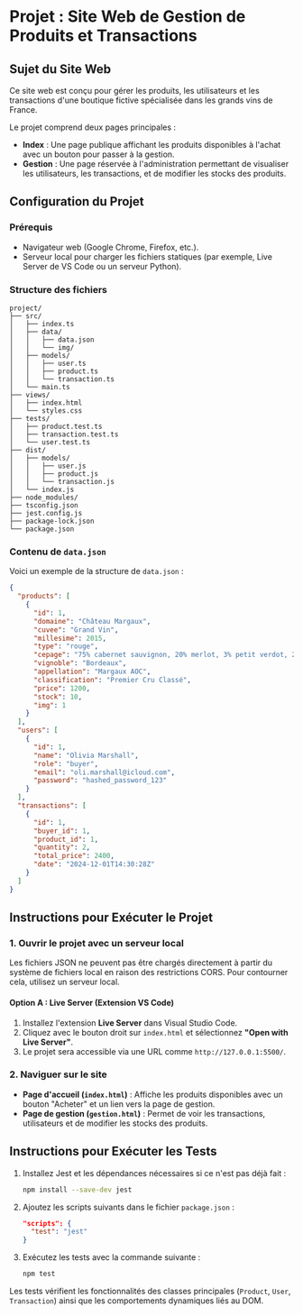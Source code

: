 # Projet : Site Web de Gestion de Produits et Transactions

## Sujet du Site Web
Ce site web est conçu pour gérer les produits, les utilisateurs et les transactions d'une boutique fictive spécialisée dans les grands vins de France.

Le projet comprend deux pages principales :
- **Index** : Une page publique affichant les produits disponibles à l'achat avec un bouton pour passer à la gestion.
- **Gestion** : Une page réservée à l'administration permettant de visualiser les utilisateurs, les transactions, et de modifier les stocks des produits.

## Configuration du Projet
### Prérequis
- Navigateur web (Google Chrome, Firefox, etc.).
- Serveur local pour charger les fichiers statiques (par exemple, Live Server de VS Code ou un serveur Python).

### Structure des fichiers
```
project/
├── src/
│   ├── index.ts
│   ├── data/
│   │   ├── data.json
│   │   └── img/ 
│   ├── models/
│   │   ├── user.ts
│   │   ├── product.ts
│   │   └── transaction.ts
│   └── main.ts
├── views/
│   ├── index.html
│   └── styles.css
├── tests/
│   ├── product.test.ts
│   ├── transaction.test.ts
│   └── user.test.ts
├── dist/       
│   ├── models/
│   │   ├── user.js
│   │   ├── product.js
│   │   └── transaction.js       
│   └── index.js  
├── node_modules/
├── tsconfig.json
├── jest.config.js
├── package-lock.json
└── package.json

```

### Contenu de `data.json`
Voici un exemple de la structure de `data.json` :
```json
{
  "products": [
    {
      "id": 1,
      "domaine": "Château Margaux",
      "cuvee": "Grand Vin",
      "millesime": 2015,
      "type": "rouge",
      "cepage": "75% cabernet sauvignon, 20% merlot, 3% petit verdot, 2% cabernet franc",
      "vignoble": "Bordeaux",
      "appellation": "Margaux AOC",
      "classification": "Premier Cru Classé",
      "price": 1200,
      "stock": 10,
      "img": 1
    }
  ],
  "users": [
    {
      "id": 1,
      "name": "Olivia Marshall",
      "role": "buyer",
      "email": "oli.marshall@icloud.com",
      "password": "hashed_password_123"
    }
  ],
  "transactions": [
    {
      "id": 1,
      "buyer_id": 1,
      "product_id": 1,
      "quantity": 2,
      "total_price": 2400,
      "date": "2024-12-01T14:30:28Z"
    }
  ]
}
```

## Instructions pour Exécuter le Projet

### 1. Ouvrir le projet avec un serveur local
Les fichiers JSON ne peuvent pas être chargés directement à partir du système de fichiers local en raison des restrictions CORS. Pour contourner cela, utilisez un serveur local.

#### Option A : Live Server (Extension VS Code)
1. Installez l'extension **Live Server** dans Visual Studio Code.
2. Cliquez avec le bouton droit sur `index.html` et sélectionnez **"Open with Live Server"**.
3. Le projet sera accessible via une URL comme `http://127.0.0.1:5500/`.


### 2. Naviguer sur le site
- **Page d'accueil (`index.html`)** : Affiche les produits disponibles avec un bouton "Acheter" et un lien vers la page de gestion.
- **Page de gestion (`gestion.html`)** : Permet de voir les transactions, utilisateurs et de modifier les stocks des produits.

## Instructions pour Exécuter les Tests

1. Installez Jest et les dépendances nécessaires si ce n'est pas déjà fait :
   ```bash
   npm install --save-dev jest
   ```

2. Ajoutez les scripts suivants dans le fichier `package.json` :
   ```json
   "scripts": {
     "test": "jest"
   }
   ```

3. Exécutez les tests avec la commande suivante :
   ```bash
   npm test
   ```

Les tests vérifient les fonctionnalités des classes principales (`Product`, `User`, `Transaction`) ainsi que les comportements dynamiques liés au DOM.


